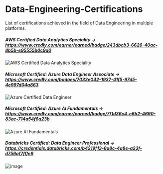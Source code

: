 # Data-Engineering-Certifications
List of certifications achieved in the field of Data Engineering in multiple platforms.

##### AWS Certified Data Analytics Speciality -> https://www.credly.com/earner/earned/badge/243dbcb3-6626-40ac-8b5b-e95555b0c9d0

![AWS Certified Data Analytics Speciality](https://user-images.githubusercontent.com/35566310/229422850-bd164c7c-d598-4900-a2f4-16cdbac8537d.png)

##### Microsoft Certified: Azure Data Engineer Associate -> https://www.credly.com/badges/7033e042-1937-41f5-97d5-4e997d04a863

![Azure Certified Data Engineer](https://user-images.githubusercontent.com/35566310/229422902-42113d2b-fa44-4cfc-a7ee-c814f872ec72.jpg)

##### Microsoft Certified: Azure AI Fundamentals -> https://www.credly.com/earner/earned/badge/7f1d36c4-e6b2-4690-83ac-714a54f6a23b

![Azure AI Fundamentals](https://user-images.githubusercontent.com/35566310/229422970-250b2650-c64b-45a7-9afe-7dd1e97edac6.jpg)

##### Databricks Certified: Data Engineer Professional -> https://credentials.databricks.com/b4219f13-8a8c-4a8e-a23f-d756af7fffe9

![image](https://github.com/VishanthSurresh/Data-Engineering-Certifications/assets/35566310/af151495-9c47-48f6-a0d7-b5133e4eb3de)

